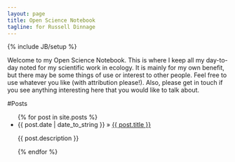 ```yaml
---
layout: page
title: Open Science Notebook
tagline: for Russell Dinnage
---
```

{% include JB/setup %}

Welcome to my Open Science Notebook. This is where I keep all my day-to-day noted for my scientific work in ecology. It is mainly for my own benefit, but there may be some things of use or interest to other people. Feel free to use whatever you like (with attribution please!). Also, please get in touch if you see anything interesting here that you would like to talk about.

#Posts

<ul class="posts">
  {% for post in site.posts %}
    <li><span>{{ post.date | date_to_string }}</span> &raquo; <a href="{{ BASE_PATH }}{{ post.url }}">{{ post.title }}</a>
    <p>{{ post.description }}</p>
    </li>
  {% endfor %}
</ul>

